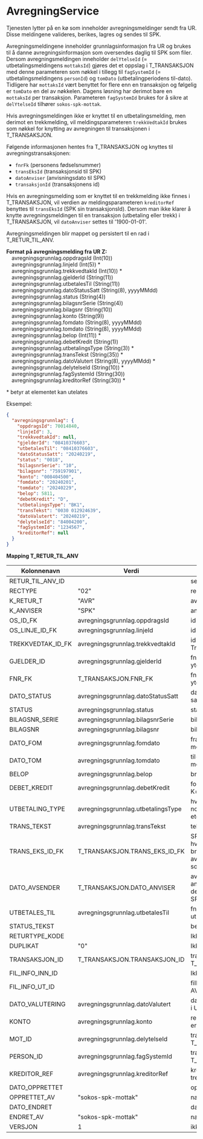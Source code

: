 # AvregningService

Tjenesten lytter på en kø som inneholder avregningsmeldinger sendt fra UR. Disse meldingene valideres, berikes, lagres og sendes til SPK.

Avregningsmeldingene inneholder grunnlagsinformasjon fra UR og brukes til å danne avregningsinformasjon som oversendes daglig til SPK som filer.
Dersom avregningsmeldingen inneholder `delYtelseId` (= utbetalingsmeldingens `mottaksId`) gjøres det et oppslag i T_TRANSAKSJON med denne parameteren som nøkkel i tillegg til `fagSystemId` (=
utbetalingsmeldingens `personId`) og `tomDato` (utbetalingperiodens til-dato).
Tidligere har `mottaksId` vært benyttet for flere enn en transaksjon og følgelig er `tomDato` en del av nøkkelen. Dagens løsning har derimot bare en `mottaksId` per transaksjon.
Parameteren `fagSystemId` brukes for å sikre at `delYtelseId` tilhører `sokos-spk-mottak`.

Hvis avregningsmeldingen ikke er knyttet til en utbetalingsmelding, men derimot en trekkmelding, vil meldingsparameteren `trekkVedtakId` brukes som nøkkel for knytting av avregningen til transaksjonen
i
T_TRANSAKSJON.

Følgende informasjonen hentes fra T_TRANSAKSJON og knyttes til avregningstransaksjonen:

* `fnrFk` (personens fødselsnummer)
* `transEksId` (transaksjonsid til SPK)
* `datoAnviser` (anvisningsdato til SPK)
* `transaksjonId` (transaksjonens id)

Hvis en avregningsmelding som er knyttet til en trekkmelding ikke finnes i T_TRANSAKSJON, vil verdien av meldingsparameteren `kreditorRef` benyttes til `transEksId` (SPK sin transaksjonsId).
Dersom man ikke klarer å knytte avregningsmeldingen til en transaksjon (utbetaling eller trekk) i T_TRANSAKSJON, vil `datoAnviser` settes til '1900-01-01'.

Avregningsmeldingen blir mappet og persistert til en rad i T_RETUR_TIL_ANV.

**Format på avregningsmelding fra UR Z:**
<br/>&emsp;avregningsgrunnlag.oppdragsId (Int(10)) 
<br/>&emsp;avregningsgrunnlag.linjeId (Int(5)) *
<br/>&emsp;avregningsgrunnlag.trekkvedtakId (Int(10)) *
<br/>&emsp;avregningsgrunnlag.gjelderId (String(11))
<br/>&emsp;avregningsgrunnlag.utbetalesTil (String(11))
<br/>&emsp;avregningsgrunnlag.datoStatusSatt (String(8), yyyyMMdd)
<br/>&emsp;avregningsgrunnlag.status (String(4))
<br/>&emsp;avregningsgrunnlag.bilagsnrSerie (String(4))
<br/>&emsp;avregningsgrunnlag.bilagsnr (String(10))
<br/>&emsp;avregningsgrunnlag.konto (String(9))
<br/>&emsp;avregningsgrunnlag.fomdato (String(8), yyyyMMdd)
<br/>&emsp;avregningsgrunnlag.tomdato (String(8), yyyyMMdd)
<br/>&emsp;avregningsgrunnlag.belop (Int(11)) *
<br/>&emsp;avregningsgrunnlag.debetKredit (String(1))
<br/>&emsp;avregningsgrunnlag.utbetalingsType (String(3)) *
<br/>&emsp;avregningsgrunnlag.transTekst (String(35)) *
<br/>&emsp;avregningsgrunnlag.datoValutert (String(8), yyyyMMdd) *
<br/>&emsp;avregningsgrunnlag.delytelseId (String(10)) *
<br/>&emsp;avregningsgrunnlag.fagSystemId (String(30))
<br/>&emsp;avregningsgrunnlag.kreditorRef (String(30)) *

\* betyr at elementet kan utelates

Eksempel:

```json
{
  "avregningsgrunnlag": {
    "oppdragsId": 70014840,
    "linjeId": 3,
    "trekkvedtakId": null,
    "gjelderId": "08410376603",
    "utbetalesTil": "08410376603",
    "datoStatusSatt": "20240219",
    "status": "0018",
    "bilagsnrSerie": "10",
    "bilagsnr": "759197901",
    "konto": "008404500",
    "fomdato": "20240201",
    "tomdato": "20240229",
    "belop": 5811,
    "debetKredit": "D",
    "utbetalingsType": "BK1",
    "transTekst": "0030 012924639",
    "datoValutert": "20240219",
    "delytelseId": "84004200",
    "fagSystemId": "1234567",
    "kreditorRef": null
  }
}
```

**Mapping T_RETUR_TIL_ANV**

| Kolonnenavn       | Verdi                              | Kommentar                                                                                                    |
|-------------------|------------------------------------|--------------------------------------------------------------------------------------------------------------|
| RETUR_TIL_ANV_ID  |                                    | settes av databasen                                                                                          |
| RECTYPE           | "02"                               | recordtype                                                                                                   |
| K_RETUR_T         | "AVR"                              | avregningstype                                                                                               |
| K_ANVISER         | "SPK"                              | anviser                                                                                                      |
| OS_ID_FK          | avregningsgrunnlag.oppdragsId      | id på oppdraget i OS                                                                                         |
| OS_LINJE_ID_FK    | avregningsgrunnlag.linjeId         | id på oppdragslinjen i OS                                                                                    |
| TREKKVEDTAK_ID_FK | avregningsgrunnlag.trekkvedtakId   | id på trekk i Skatt- og Trekkomponenten                                                                      |
| GJELDER_ID        | avregningsgrunnlag.gjelderId       | fnr/dnr til rettighetshaver for ytelsen                                                                      |
| FNR_FK            | T_TRANSAKSJON.FNR_FK               | fnr/dnr til personen som mottar ytelsen                                                                      |
| DATO_STATUS       | avregningsgrunnlag.datoStatusSatt  | dato for når returnert status er satt                                                                        |
| STATUS            | avregningsgrunnlag.status          | status fra økonomiløsningen                                                                                  |
| BILAGSNR_SERIE    | avregningsgrunnlag.bilagsnrSerie   | bilagsserie fra UR                                                                                           |
| BILAGSNR          | avregningsgrunnlag.bilagsnr        | bilagsnummer fra UR                                                                                          |
| DATO_FOM          | avregningsgrunnlag.fomdato         | fra-dato i funksjonell periode mottatt av anviser                                                            |
| DATO_TOM          | avregningsgrunnlag.tomdato         | til-dato i funksjonell periode mottatt av anviser                                                            |
| BELOP             | avregningsgrunnlag.belop           | brutto ytelse eller trukket beløp                                                                            |
| DEBET_KREDIT      | avregningsgrunnlag.debetKredit     | fortegn på beløp, D=debet, K=kredit                                                                          |
| UTBETALING_TYPE   | avregningsgrunnlag.utbetalingsType | hvordan utbetalingen er sendt, norsk konto, utenlandsk konto, etc                                            |
| TRANS_TEKST       | avregningsgrunnlag.transTekst      | tekst knyttet til transaksjonen                                                                              |
| TRANS_EKS_ID_FK   | T_TRANSAKSJON.TRANS_EKS_ID_FK      | SPK sin id til transaksjonen<br/>hvis trekk ikke er fra SPK, brukes avregningsgrunnlag.kreditorRef som verdi |
| DATO_AVSENDER     | T_TRANSAKSJON.DATO_ANVISER         | avsenders dato mottatt fra anviser, settes til 1900-01-01 dersom transaksjon ikke er fra SPK                 |
| UTBETALES_TIL     | avregningsgrunnlag.utbetalesTil    | fnr eller orgnr som mottar utbetalingen                                                                      |
| STATUS_TEKST      |                                    | beskrivelse av status                                                                                        |
| RETURTYPE_KODE    |                                    | Ikke i bruk                                                                                                  |
| DUPLIKAT          | "0"                                | Ikke i bruk                                                                                                  |
| TRANSAKSJON_ID    | T_TRANSAKSJON.TRANSAKSJON_ID       | transaksjonens id i T_TRANSAKSJON                                                                            |
| FIL_INFO_INN_ID   |                                    | Ikke i bruk                                                                                                  |
| FIL_INFO_UT_ID    |                                    | filInfoId knyttes til avsendt AVR-fil                                                                        |
| DATO_VALUTERING   | avregningsgrunnlag.datoValutert    | dato når transaksjon er valutert i UR                                                                        |
| KONTO             | avregningsgrunnlag.konto           | regnskapskonto transaksjonen er ført på                                                                      |
| MOT_ID            | avregningsgrunnlag.delytelseId     | transaksjonens motId i T_TRANSAKSJON                                                                         |
| PERSON_ID         | avregningsgrunnlag.fagSystemId     | transaksjonens personId i T_TRANSAKSJON                                                                      |
| KREDITOR_REF      | avregningsgrunnlag.kreditorRef     | kreditorreferanse knyttet til trekkvedtakId                                                                  |
| DATO_OPPRETTET    |                                    | opprettelsesdato for record                                                                                  |
| OPPRETTET_AV      | "sokos-spk-mottak"                 | nais appnavn                                                                                                 |
| DATO_ENDRET       |                                    | dato når record er endret                                                                                    |
| ENDRET_AV         | "sokos-spk-mottak"                 | nais appnavn                                                                                                 |
| VERSJON           | 1                                  | ikke i bruk                                                                                                  |


